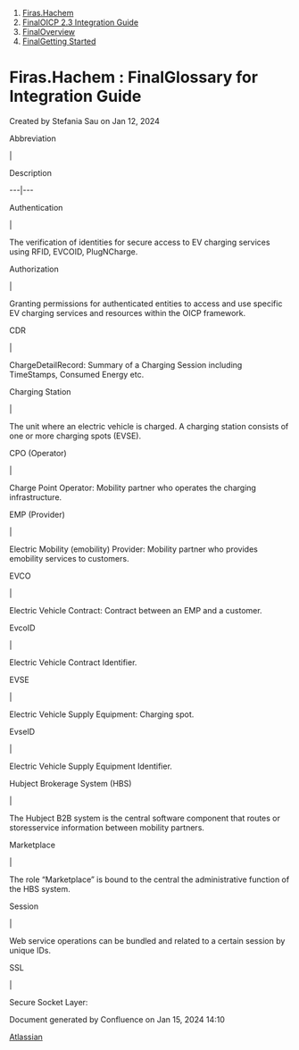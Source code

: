   1. [Firas.Hachem](index.html)
  2. [FinalOICP 2.3 Integration Guide](FinalOICP-2.3-Integration-Guide_3626500097.html)
  3. [FinalOverview](FinalOverview_3626500112.html)
  4. [FinalGetting Started](FinalGetting-Started_3626500224.html)

#  Firas.Hachem : FinalGlossary for Integration Guide

Created by  Stefania Sau on Jan 12, 2024

Abbreviation

|

Description  
  
---|---  
  
Authentication

|

The verification of identities for secure access to EV charging services using
RFID, EVCOID, PlugNCharge.  
  
Authorization

|

Granting permissions for authenticated entities to access and use specific EV
charging services and resources within the OICP framework.  
  
CDR

|

ChargeDetailRecord: Summary of a Charging Session including TimeStamps,
Consumed Energy etc.  
  
Charging Station

|

The unit where an electric vehicle is charged. A charging station consists of
one or more charging spots (EVSE).  
  
CPO (Operator)

|

Charge Point Operator: Mobility partner who operates the charging
infrastructure.  
  
EMP (Provider)

|

Electric Mobility (emobility) Provider: Mobility partner who provides
emobility services to customers.  
  
EVCO

|

Electric Vehicle Contract: Contract between an EMP and a customer.  
  
EvcoID

|

Electric Vehicle Contract Identifier.  
  
EVSE

|

Electric Vehicle Supply Equipment: Charging spot.  
  
EvseID

|

Electric Vehicle Supply Equipment Identifier.  
  
Hubject Brokerage System (HBS)

|

The Hubject B2B system is the central software component that routes or
storesservice information between mobility partners.  
  
Marketplace

|

The role “Marketplace” is bound to the central the administrative function of
the HBS system.  
  
Session

|

Web service operations can be bundled and related to a certain session by
unique IDs.  
  
SSL

|

Secure Socket Layer:  
  
Document generated by Confluence on Jan 15, 2024 14:10

[Atlassian](http://www.atlassian.com/)

